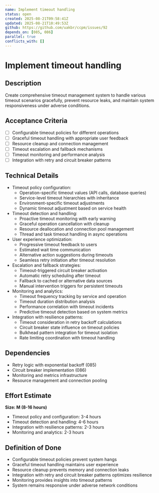 ```yaml
---
name: Implement timeout handling
status: open
created: 2025-08-21T09:58:41Z
updated: 2025-08-21T10:49:53Z
github: https://github.com/uakbr/ccpm/issues/92
depends_on: [085, 086]
parallel: true
conflicts_with: []
---
```


# Implement timeout handling

## Description
Create comprehensive timeout management system to handle various timeout scenarios gracefully, prevent resource leaks, and maintain system responsiveness under adverse conditions.

## Acceptance Criteria
- [ ] Configurable timeout policies for different operations
- [ ] Graceful timeout handling with appropriate user feedback
- [ ] Resource cleanup and connection management
- [ ] Timeout escalation and fallback mechanisms
- [ ] Timeout monitoring and performance analysis
- [ ] Integration with retry and circuit breaker patterns

## Technical Details
- Timeout policy configuration:
  - Operation-specific timeout values (API calls, database queries)
  - Service-level timeout hierarchies with inheritance
  - Environment-specific timeout adjustments
  - Dynamic timeout adjustment based on service health
- Timeout detection and handling:
  - Proactive timeout monitoring with early warning
  - Graceful operation cancellation with cleanup
  - Resource deallocation and connection pool management
  - Thread and task timeout handling in async operations
- User experience optimization:
  - Progressive timeout feedback to users
  - Estimated wait time communication
  - Alternative action suggestions during timeouts
  - Seamless retry initiation after timeout resolution
- Escalation and fallback strategies:
  - Timeout-triggered circuit breaker activation
  - Automatic retry scheduling after timeout
  - Fallback to cached or alternative data sources
  - Manual intervention triggers for persistent timeouts
- Monitoring and analytics:
  - Timeout frequency tracking by service and operation
  - Timeout duration distribution analysis
  - Performance correlation with timeout incidents
  - Predictive timeout detection based on system metrics
- Integration with resilience patterns:
  - Timeout consideration in retry backoff calculations
  - Circuit breaker state influence on timeout policies
  - Bulkhead pattern integration for timeout isolation
  - Rate limiting coordination with timeout handling

## Dependencies
- Retry logic with exponential backoff (085)
- Circuit breaker implementation (086)
- Monitoring and metrics infrastructure
- Resource management and connection pooling

## Effort Estimate
**Size: M (8-16 hours)**
- Timeout policy and configuration: 3-4 hours
- Timeout detection and handling: 4-6 hours
- Integration with resilience patterns: 2-3 hours
- Monitoring and analytics: 2-3 hours

## Definition of Done
- Configurable timeout policies prevent system hangs
- Graceful timeout handling maintains user experience
- Resource cleanup prevents memory and connection leaks
- Integration with retry and circuit breaker patterns optimizes resilience
- Monitoring provides insights into timeout patterns
- System remains responsive under adverse network conditions

